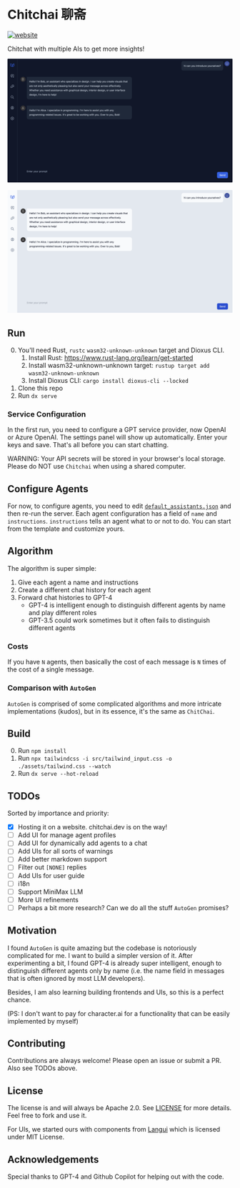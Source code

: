 # Chitchai 聊斋
[![website](https://badgen.net/badge/chitchai/.dev/blue)](https://chitchai.dev)

Chitchat with multiple AIs to get more insights!

![dark](./images/dark_mode.png)

![bright](./images/bright_mode.png)

## Run

0. You'll need Rust, `rustc` `wasm32-unknown-unknown` target and Dioxus CLI.
    1. Install Rust: https://www.rust-lang.org/learn/get-started
    2. Install wasm32-unknown-unknown target: `rustup target add wasm32-unknown-unknown`
    3. Install Dioxus CLI: `cargo install dioxus-cli --locked`
1. Clone this repo
2. Run `dx serve`

### Service Configuration

In the first run, you need to configure a GPT service provider, now OpenAI or Azure OpenAI. The settings panel will show
up automatically. Enter your keys and save. That's all before you can start chatting.

WARNING:
Your API secrets will be stored in your browser's local storage. Please do NOT use `Chitchai` when using a shared
computer.

## Configure Agents

For now, to configure agents, you need to edit [`default_assistants.json`](./default_assistants.json) and then re-run
the server. Each agent configuration has a field of `name` and `instructions`. `instructions` tells an agent what to or
not to do. You can start from the template and customize yours.

## Algorithm

The algorithm is super simple:

1. Give each agent a name and instructions
2. Create a different chat history for each agent
3. Forward chat histories to GPT-4
    * GPT-4 is intelligent enough to distinguish different agents by name and play different roles
    * GPT-3.5 could work sometimes but it often fails to distinguish different agents

### Costs

If you have `N` agents, then basically the cost of each message is `N` times of the cost of a single message.

### Comparison with `AutoGen`

`AutoGen` is comprised of some complicated algorithms and more intricate implementations (kudos), but in its essence,
it's the same as `ChitChai`.

## Build

0. Run `npm install`
1. Run `npx tailwindcss -i src/tailwind_input.css -o ./assets/tailwind.css --watch`
2. Run `dx serve --hot-reload`

## TODOs

Sorted by importance and priority:

- [x] Hosting it on a website. chitchai.dev is on the way!
- [ ] Add UI for manage agent profiles
- [ ] Add UI for dynamically add agents to a chat
- [ ] Add UIs for all sorts of warnings
- [ ] Add better markdown support
- [ ] Filter out `[NONE]` replies
- [ ] Add UIs for user guide
- [ ] i18n
- [ ] Support MiniMax LLM
- [ ] More UI refinements
- [ ] Perhaps a bit more research? Can we do all the stuff `AutoGen` promises?

## Motivation

I found `AutoGen` is quite amazing but the codebase is notoriously complicated for me. I want to build a simpler version
of it. After experimenting a bit, I found GPT-4 is already super intelligent, enough to distinguish different agents
only by name (i.e. the name field in messages that is often ignored by most LLM developers).

Besides, I am also learning building frontends and UIs, so this is a perfect chance.

(PS: I don't want to pay for character.ai for a functionality that can be easily implemented by myself)

## Contributing

Contributions are always welcome! Please open an issue or submit a PR. Also see TODOs above.

## License

The license is and will always be Apache 2.0. See [LICENSE](./LICENSE) for more details. Feel free to fork and use it.

For UIs, we started ours with components from [Langui](langui.dev) which is licensed under MIT License.

## Acknowledgements

Special thanks to GPT-4 and Github Copilot for helping out with the code.